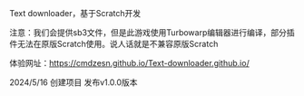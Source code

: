 Text downloader，基于Scratch开发

注意：我们会提供sb3文件，但是此游戏使用Turbowarp编辑器进行编译，部分插件无法在原版Scratch使用。说人话就是不兼容原版Scratch

体验网址：https://cmdzesn.github.io/Text-downloader.github.io/

2024/5/16 创建项目 发布v1.0.0版本

